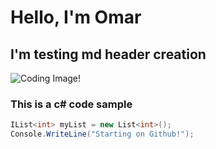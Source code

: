 # Hello, I'm Omar

## I'm testing md header creation


![Coding Image!](https://media.istockphoto.com/id/1047259374/photo/programming-source-code-abstract-background.jpg?s=1024x1024&w=is&k=20&c=EUIT1eazlH-IFNzY7gKwk-Bj0RXiBd2R_k8s5Sq6FCU=)

### This is a c# code sample
```cs
IList<int> myList = new List<int>();
Console.WriteLine("Starting on Github!");
```
